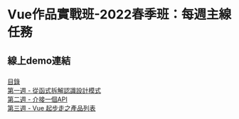 # Vue作品實戰班-2022春季班：每週主線任務
## 線上demo連結
###
  [目錄]( http://chiayinin.com/vue3Taskword/) <br>
  [第一週 - 從函式拆解認識設計模式]( http://chiayinin.com/vue3Taskword/Week001/index.html) <br>
  [第二週 - 介接一個API]( http://chiayinin.com/vue3Taskword/week002/index.html) <br>
  [第三週 - Vue 起步走之產品列表]( http://chiayinin.com/vue3Taskword/week003/login.html) <br>
